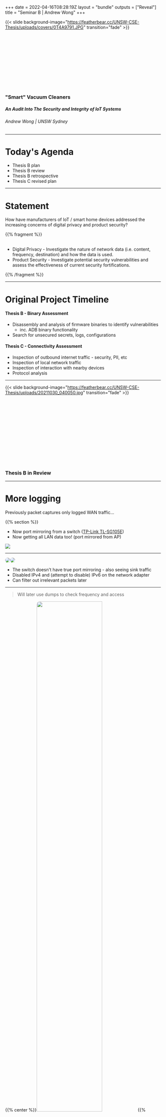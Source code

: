 +++
date = 2022-04-16T08:28:19Z
layout = "bundle"
outputs = ["Reveal"]
title = "Seminar B | Andrew Wong"
+++

{{< slide background-image="https://featherbear.cc/UNSW-CSE-Thesis/uploads/covers/0T4A9791.JPG" transition="fade" >}}

<br />
<br />
<br />
<br />
<br />
<br />
<br />
<br />
<br />
<br />

### "Smart" Vacuum Cleaners

##### An Audit Into The Security and Integrity of IoT Systems

###### Andrew Wong | UNSW Sydney

---

<style>
img[round] {
  border-radius: 10px;
}
</style>

# Today's Agenda

* Thesis B plan
* Thesis B review
* Thesis B retrospective
* Thesis C revised plan

---

# Statement

>

How have manufacturers of IoT / smart home devices addressed the increasing concerns of digital privacy and product security?

> 

{{% fragment %}}
&nbsp;  
&nbsp;  

* Digital Privacy - Investigate the nature of network data (i.e. content, frequency, destination) and how the data is used.
* Product Security - Investigate potential security vulnerabilities and assess the effectiveness of current security fortifications.

{{% /fragment %}}

---

# Original Project Timeline

#### <label>Thesis B - Binary Assessment</label>

* Disassembly and analysis of firmware binaries to identify vulnerabilities
  * inc. ADB binary functionality
* Search for unsecured secrets, logs, configurations

#### <label>Thesis C - Connectivity Assessment</label>

* Inspection of outbound internet traffic - security, PII, etc
* Inspection of local network traffic
* Inspection of interaction with nearby devices
* Protocol analysis


---

{{< slide background-image="https://featherbear.cc/UNSW-CSE-Thesis/uploads/20211030_040050.jpg" transition="fade" >}}

<br />
<br />
<br />
<br />
<br />
<br />
<br />
<br />
<br />
<br />
<br />
<br />

### Thesis B in Review

---

# More logging

Previously packet captures only logged WAN traffic...

{{% section %}}
* Now port mirroring from a switch ([TP-Link TL-SG105E](https://www.tp-link.com/au/business-networking/easy-smart-switch/tl-sg105e/))
* Now getting all LAN data too! (port mirrored from AP)

![](/uploads/Snipaste_2022-05-05_01-31-27.jpg)

---

<div style="display: flex; flex-direction: row"> 
<div><img round src="/uploads/Snipaste_2022-05-05_01-32-07.jpg"/></div>
<div><img round src="/uploads/Snipaste_2022-05-05_01-31-55.jpg"/></div>
</div>

* The switch doesn't have true port mirroring - also seeing sink traffic
* Disabled IPv4 and (attempt to disable) IPv6 on the network adapter
* Can filter out irrelevant packets later

<!-- tshark -i en4 -w capture.pcap -b interval:3600 -->

---

> Will later use dumps to check frequency and access

{{% center %}}<img round src="/uploads/Snipaste_2022-05-05_17-23-11.jpg" width="65%">{{% /center %}}

{{% /section %}}

---

# Speaking of packets...

> 🚩 WiFi credentials in plain text during setup

{{% center %}}<img round src="/uploads/Snipaste_2022-05-02_01-14-22.jpg" width="80%">{{% /center %}}

* Minor issue, only exploitable during time of setup

---

# Fingerprinting

{{% section %}}

<label>System</label>

```
[ 0.340]U-Boot 2011.09-rc1-dirty (Mar 25 2020 - 20:45:43) Allwinner Technology
[ 0.000000] Linux version 3.4.39 (rockrobo@apimg) (gcc version 4.8.4 (Ubuntu/Linaro 4.8.4-2ubuntu1~14.04.1) ) #1 SMP PREEMPT Wed Mar 25 20:47:59 CST 2020
[ 0.000000] CPU: ARMv7 Processor [410fc075] revision 5 (ARMv7), cr=10c5387d
[ 0.000000] Machine: sun8i
...
```

<!-- https://en.wikipedia.org/wiki/Linaro -->

CPU: Allwinner R16 (ARM Cortex-A7) - ARMv7l / armhf  
ACU: STM32F103VCT6 (ARM Cortex-M3)  
Roborock Firmware version: 3.5.4_1558  
Operating system: Ubuntu 14.04.3 LTS  

---

<label>Users</label>

<div style="display: flex; flex-direction: row"> 
<div><img round src="/uploads/Snipaste_2022-05-01_20-00-22.jpg"/></div>
<div><img round src="/uploads/Snipaste_2022-05-01_20-00-48.jpg"/></div>
</div>

> No additional users

>

```
root@rockrobo:~# ls /home
ruby
```

`/home/ruby` exists but no user `ruby`, though exists in `/etc/passwd~`

---

<label>Processes</label>

🚩 Everything is running as root

{{% center %}}<img src="/uploads/Snipaste_2022-05-01_19-33-46.jpg" width="80%"/>{{% /center %}}

---

<label>Ports</label>

```bash
root@rockrobo:~# netstat -nltp
Active Internet connections (only servers)
Proto Recv-Q Send-Q Local Address           Foreign Address      State       PID/Program name
tcp        0      0 127.0.0.1:54322         0.0.0.0:*            LISTEN      991/miio_client 
tcp        0      0 127.0.0.1:54323         0.0.0.0:*            LISTEN      991/miio_client 
tcp        0      0 0.0.0.0:22              0.0.0.0:*            LISTEN      1644/sshd       
tcp        0      0 127.0.0.1:55551         0.0.0.0:*            LISTEN      998/rriot_tuya  
tcp        0      0 0.0.0.0:6668            0.0.0.0:*            LISTEN      998/rriot_tuya  
tcp6       0      0 :::22                   :::*                 LISTEN      1644/sshd       
```

🚩 `tcp/22` and `tcp/6668` are exposed

<!-- miio_send and miio_recv uses 54322 -->

---

<label>Firewall</label>

🤷‍♂️ At least port 22 is blocked by `iptables`

```
root@rockrobo:~# iptables -L
Chain INPUT (policy ACCEPT)
target     prot opt source           destination         
DROP       udp  --  anywhere         anywhere           udp dpt:6665
DROP       tcp  --  anywhere         anywhere           tcp dpt:6665
DROP       tcp  --  anywhere         anywhere           tcp dpt:ssh

Chain FORWARD (policy ACCEPT)
target     prot opt source           destination         

Chain OUTPUT (policy ACCEPT)
target     prot opt source           destination      
```

* What runs on port `6665`
  * `player`
  * What about file-based IPC?

---

```
root@rockrobo:~# ip6tables -L
Chain INPUT (policy ACCEPT)
target     prot opt source           destination         

Chain FORWARD (policy ACCEPT)
target     prot opt source           destination         

Chain OUTPUT (policy ACCEPT)
target     prot opt source           destination
```

🚩 ... except IPv6 isn't..


> Future work: Test IPv6 lease

---

<label>Other small tests</label>

* Can I ping the internet / make outbound connections?
  * Yes
* Can I run my own software
  * Yes (`armhf` architecture)

{{% /section %}}

---
# Going wireless - establishing SSH

<div style="display: flex; flex-direction: row; align-items: center">
<div style="flex: 1">
<img round src="iptables.png" />
<img round src="/uploads/Snipaste_2022-05-05_05-06-28.jpg" />
</div>
<div style="flex: 1">

* Remove iptables rule to gain access
  * (and so could an attacker)
* Can I add persistent access?
  * Yes, modify `rrwatchdoge.conf`
* Can also add remote access
  * 👈 e.g. ZeroTier

![zerotier persistence](/uploads/Snipaste_2022-05-02_01-42-29.jpg)

</div>
</div>

<!-- https://featherbear.cc/UNSW-CSE-Thesis/posts/device-actions/ -->

---

{{% section %}}
# Trivial Power Analysis

> Batteries don't last forever!

![](/uploads/20220501_051651.jpg)


<!-- lol you could have just opened it up in the first place -->

---

> Test: What if I unplug the battery?

* No change in output during boot
* But device will turn off after around 20 seconds

```
Ubuntu 14.04.3 LTS rockrobo ttyS0

rockrobo login:                                                 #### Usual login prompt
wait-for-state stop/waiting
haveged: haveged Stopping due to signal 15                      #### Shutdown SIGTERM 

 * Stopping rsync daemon rsync                                           [ OK ] 
 * (not running)
 * Asking all remaining processes to terminate...                        [ OK ] 
 * All processes ended within 1 seconds...                               [ OK ] 
umount: /tmp: device is busy.
        (In some cases useful info about processes that use
         the device is found by lsof(8) or fuser(1))
 * Unmounting temporary filesystems...                                   [fail] 
 * Deactivating swap...                                                  [ OK ] 
 * Unmounting local filesystems...                                       [ OK ] 
 * Will now halt
[   26.948171] [MCU_UART] sent ap poweroff event to mcu         #### Device turns off
```

See [2-wire log](https://featherbear.cc/UNSW-CSE-Thesis/posts/power/serial-dump-during-2-wire-power/), [4-wire log](https://featherbear.cc/UNSW-CSE-Thesis/posts/power/serial-dump-during-4-wire-power/)

{{% /section %}}

---

{{% section %}}
# File System Imaging

The eMMC only has 4GB of storage, so we can't (also shouldn't) image the flash onto itself... but we can image it remotely! 

```bash
IP=10.10.10.8
for partition in `ssh root@$IP "ls /dev/mmcblk0?* -1"`
do
    ssh root@$IP "sudo dd if=$partition bs=1M" | dd of=$(basename $partition).img
done
```

{{% center %}}<img src="/uploads/20220430-disk_imaging.jpg"/>{{% /center %}}

---

# File System Structure

|partition|label|size|description|
|:--------|:----|:---|:---------|
|mmcblk0p1 | UDISK | 1.5 GB | user data |
|mmcblk0p2 | boot-res | 8 MB | bootloader stuff |
|mmcblk0p5 | env | 16 MB | |
|mmcblk0p6 | app (RO) | 64 MB | device data |
|mmcblk0p7 | recovery | 512 MB | stock firmware |
|mmcblk0p8 | system_a | 512 MB | Main OS (boot) |
|mmcblk0p9 | system_b | 512 MB | Backup OS |
|mmcblk0p10 | Download | 528 MB | Update temp |
|mmcblk0p11 | reserve | 16 MB | blackbox??? |

---
# Recovery Reset

Recovery supposedly resets `system_a`, `system_b`, `UDISK` and `Download`

{{%center%}}<img src="/uploads/20220501-recovery.png" width="70%"/>{{%/center%}}

* What about the other partitions?  
* Can we install software in the `recovery` partition? <label>A: Yes</label> 🚩

<!-- https://featherbear.cc/UNSW-CSE-Thesis/posts/recovery-mode/ -->

---

<div style="display: flex; flex-direction: row; align-items: center">
<img src="/uploads/Snipaste_2022-05-01_05-53-51.jpg" width="65%" style="flex: 1"/>
<div style="flex: 1">

> 28,189 files...

> Well there's for sure a lot of files to look at...

</div>
</div>

---

# I did a thing - [Commentree](https://github.com/featherbear/commentree)

> Plain-text annotation / commentary tool

![](commentree.png) <!-- 20220311 -->

<!-- Monaco editor, easy to transfer around -->

{{% /section %}}

---
# (some) Interesting Files

{{% section %}}

## The Search

* Looked for any passwords, secrets, keys, IDs, function calls, logs, ...
* Find changed files (*)
* See where they are used
* See how they are used
* Anything of general interest

---

* mmcblk0p1
  * miio/device.token
  * miio/device.uid
  * rockrobo/  
  * rockrobo/rrlog/ (logs are encrypted!)
* mmcblk0p8/opt/rockrobo
  * Binaries
  * scripts/pipes.sh
  * rrlog/misc.sh
* mmcblk0p11/endpoint.bin - AWS address + key?  

---

> `mmcblk0p8/opt/rockrobo/rrlog/misc.sh`

```bash
...

#echo "=======device.conf==========" >> /dev/shm/misc.log
#cat /mnt/default/device.conf >> /dev/shm/misc.log

...
```

> `mmcblk0p6/device.conf`

```bash
did=DDDDDDDDD                    # (9 digits)
key=XXXXXXXXXXXXXXXX             # (16 alpha-num, case-sensitive)
mac=64:90:C1:1D:24:C4
vendor=roborock
model=roborock.vacuum.s6
```

---

> Calls for `system`

<!-- find . ! -iname "*.sh" ! -iname "*.conf" -type f -executable -exec sh -c "echo {}; nm -D {} | grep 'system\|exec\|fork'" \; -->

![](/uploads/Snipaste_2022-05-09_00-34-19.jpg)

---

> `/var/log/apt/history.log`

Installed packages that are not part of the base system

```
Start-Date: 2016-01-25  11:18:05
Commandline: /usr/bin/apt-get install rsync
Install: rsync:armhf (3.1.0-2ubuntu0.2)
End-Date: 2016-01-25  11:18:11

Start-Date: 2016-04-05  12:30:59
Commandline: /usr/bin/apt-get install ccrypt
Install: ccrypt:armhf (1.10-4)
End-Date: 2016-04-05  12:31:01

Start-Date: 2016-04-25  09:58:29
Commandline: /usr/bin/apt-get install tcpdump
Install: tcpdump:armhf (4.5.1-2ubuntu1.2), libpcap0.8:armhf (1.5.3-2, automatic)
End-Date: 2016-04-25  09:58:33
```

* Why does a vacuum cleaner need `rsync` or `tcpdump`?
* No usage calls found yet

---

> `mmcblk0p7/usr/sbin/tcpdump`

* External but unmodified binary
* Only hub traffic visible (wireless)
* (not really that interesting)

![](/uploads/Snipaste_2022-05-01_19-37-08.jpg)

---

> `mmcblk0p8/opt/rockrobo/rrlog/rrlogd`

✅ Logs are encrypted at rest (after being packed)  
✅ Originally used to be a symmetric key, now using a public key  
😕 Logging program has the functionality to unblock port 22?

<!-- RoCKR0B0@BEIJING . although https://github.com/Hypfer/Valetudo/issues/44 -->

<!-- ![](/uploads/Snipaste_2022-05-02_03-10-57.jpg) -->

<!-- Possible functionality to perform any arbitrary command?

![`system()` call](/uploads/Snipaste_2022-05-02_02-34-04.jpg) -->

<div style="display: flex; flex-direction: row">
<div><img src="/uploads/Snipaste_2022-05-02_02-37-10.jpg"/></div>
<div><img src="/uploads/Snipaste_2022-05-02_02-46-06.jpg"/></div>
</div>


```
iptables -I INPUT -j ACCEPT -p tcp --dport 22
```

---

> `mmcblk0p6/vinda`

Previously... XOR this file to get the `root` password

<label>File References</label>

![](/uploads/Snipaste_2022-05-09_00-56-25.jpg)

---

> `mmcblk0p7/usr/bin/adbd`

* Custom ADB binary
* Had a brief look [(more)](https://featherbear.cc/UNSW-CSE-Thesis/posts/mmcblk0p7-usr-bin-adbd/)

```
locksec_init_key: can not find the prefix str from adb conf file, use default
locksec_init_key: can not find the suffix str from adb conf file, use default
locksec_init_serial: adb read 465 bytes from /proc/cpuinfo
locksec_init_key: locksec_init_key, rockrobo%()+-[]_8a80ab8936d76c118000:;<=>?@{}rubydevicemodel
locksec_apply_key: locksec_apply_key, erI09cyW%()+-[]_8a80ab8936d76c118000:;<=>?@{}CzD2xuMNlwabTK7
locksec_apply_passwd: adb source str: erI09cyW%()+-[]_8a80ab8936d76c118000:;<=>?@{}CzD2xuMNlwabTK7
locksec_apply_passwd: locksec_apply_passwd, passwd: 0y[ad8@w
```

<label>Related files</label>

* mmcblk0p6/vinda
* mmcblk0p6/adb.conf
* mmcblk0p8/var/log/upstart/adbd.log

<!-- https://www.youtube.com/watch?v=L8jKgX04PMg -->

---

## Future: the other programs

* cleaner
* miio
* rockrobo
* rrlog
* rriot

{{% /section %}}

---
# Issues, thoughts & discussions

<small>How have manufacturers of IoT / smart home devices addressed the increasing concerns of digital privacy and product security?</small>

{{% note %}}We're not answering the question just yet, just some thoughts{{% /note %}}

{{% section %}}

> 🚩 Wireless credentials are stored in plain text

* Anyone with <label>physical</label> access to the machine can gain wireless credentials
* However, takes a lot of effort to open up the device
* Why? `wpa_supplicant` is part of the underlying Linux framework

---

> ⚠️ SSH server exposed on `tcp/22`

* Why does this server exist?
* When / where is it used?
  * Allow rule inside the `rrlogd` binary
* Roborock has made an attempt to protect their product with `iptables`
* But did not fully product their product against access via IPv6

---

> 🚩 Processes are running as `root`

* Any vulnerability in any of the programs can result in elevated access
  * Dropping of iptables restrictions
  * Persistence planting
  * System takeover
* Should run as a de-privileged user
* Why? Compatibility, perhaps ease of development
  * i.e. `udev` rules

---

> 🚩 Recovery partition is modifiable

* Can be modified to contain malicious software that persists a factory reset
* Mountable - `mount /dev/mmcblk0p7 ...`
* Why? Allows easy updates of the 'factory image'
* But the partition could somehow be encrypted 

---

<label>A note on hardware and software</label>

> access to the hardware = game over?

* Are there tamper-proof / tamper-evident design possibilities?
* What about some sort of "Secure Element"
* Or read protection?
* Choice of OS
* Choice of auth implementation (e.g. `vinda`)
* Limitation on what programs are allowed to execute?

---

✅ <label>The Good Things</label>

* An effort to restrict SSH access via `iptables`
* AuthN / AuthZ is present within interfaces to the device
* UART shell requires a password
* Logs are encrypted locally

{{% /section %}}

---

# Current Challenges

{{% section %}}

> Intercepting encrypted data / TLS traffic

* Ubuntu 14.04 has some issues (?)
  * `PolarProxy` is too new (libc requirements)
  * apt update doesn't work with socks5:// or http proxies properly???
* Routing?
* Hook into the encryption/decryption process somehow?
  * Use `Frida`?
  * Or look at the data communicated by the smartphone app?
    * `Objection` tool didn't work with the RoboRock app


<!-- On the smart app side -->

<!-- Frida nope -->
<!-- windows env nope  -->
<!-- ![APK objection failing](/uploads/Snipaste_2022-05-02_00-52-40.jpg) -->
<!-- https://github.com/NickstaDB/patch-apk -->
<!-- https://blog.silentsignal.eu/2020/05/04/decrypting-and-analyzing-https-traffic-without-mitm/ -->
<!-- RoboRock app -->

---

> Electricity is funny.

Using my main personal computer is not a good idea for a test-bench...  
👏 Thank you Gigabyte for having ESD-protected USB ports

<img round src="/uploads/20220501_031636.jpg" />

---

> Still a lot of files to look at

Need to figure out which files are worthwhile to inspect..

---

<label>File Inspection Approach 1 - Filter by date modified</label>

> Ubuntu 14.04.3 LTS was released back in 2014, any changes would have a later timestamp (hopefully)

<div style="display: flex; flex-direction: row">
<div><img src="/uploads/20220501-ubuntu_release_date.png"/></div>
<div><img src="/uploads/Snipaste_2022-05-01_06-43-50.jpg" alt="sort by date might give some clues"/></div>
</div>

---

<label>File Inspection Approach 2 - Binary Comparisons</label>

<div style="display: flex; flex-direction: row; align-items; center">
<div style="width: 65%"><img src="/uploads/20220501-ubuntu_14.04.3.png"/></div>
<div>

Compare executable files and find  
differences in binary function

[bindiff](https://www.zynamics.com/software.html), [binwalk](https://github.com/ReFirmLabs/binwalk), [ssdeep](https://github.com/ssdeep-project/ssdeep), [sdhash](https://github.com/sdhash/sdhash)

<small>As seen in <label>A Large-Scale Analysis of the Security of Embedded Firmwares</label> - Andrei C, Jonas Z, Aur'elien F, Davide B</small>

</div>
</div>

{{% note %}}
From literature review
{{% /note %}}

{{% /section %}}

---
# Thesis B Retrospective

* Time management - could have done more work
  * Busy / other commitments
  * Hardware work restricts me to only working at home
* Project breadth / depth / scope
  * Binary analysis takes a lot of time

{{% fragment %}}
<label>Response</label>

* Schedule more focus times
* Hardware work pretty much completed - likely able to work remotely now
* Restrict binary analysis to the most likely binaries
  * May consequently miss something

{{% /fragment %}}

{{% note %}}
These could possibly just be excuses
{{% /note %}}

---
#### <label>Thesis B Completion</label>

* Analysis of firmware binaries to identify vulnerabilities
  * Still in progress
* Search for unsecured secrets, logs, configurations
  * Completed (excluding encrypted `rrlog` files)

#### <label>Revised Thesis C Plan</label>

* (priority) Inspection of outbound WAN traffic - security, PII, etc
* <s style="color: grey">Inspection of LAN traffic</s> rather, see if it is stored
* <s style="color: grey">Inspection of interaction with nearby devices</s>
* <s style="color: grey">Protocol analysis</s>
* Update to a newer firmware version and look at changes
* Check what files gets cleared during a format
* Binary assessment
* Verify IPv6 SSH access

---

## Incoming Timeline

* <label>22T2 W1</label> - IPv6 SSH verification, continue binary assessment
* <label>22T2 W2</label> - WAN traffic analysis
  * Look at network behaviour
  * Try view WAN data pre-encryption / post-decryption
* <label>22T2 W4</label> - Update to latest version (and hope we don't get locked out)
  * Do another vacuum clean, reimage, compare binaries
* <label>22T2 W5</label> - Factory reset device, check for remnant files
* <label>22T2 W8</label> - Demo submission
* <label>22T2 W11</label> - Report submission

---
# Thank You

<br />
<br />
<br />
<br />
<br />
<br />
<br />
<br />


<hr >

Andrew Wong

<sub>
<p>w: <a href="https://featherbear.cc/UNSW-CSE-Thesis">featherbear.cc/UNSW-CSE-Thesis</a></p>
<p>e: <script>document.write(atob('YW5kcmV3Lmoud29uZ0BzdHVkZW50LnVuc3cuZWR1LmF1'))</script></p>
</sub>
